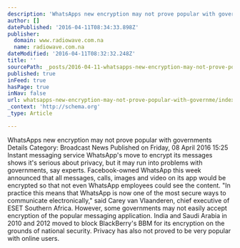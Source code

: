 ```yaml
---
description: 'WhatsApps new encryption may not prove popular with governments   Details Category: Broadcast News Published on Friday, 08 April 2016 15:25 Instant messaging se'
author: []
datePublished: '2016-04-11T08:34:33.898Z'
publisher:
  domain: www.radiowave.com.na
  name: radiowave.com.na
dateModified: '2016-04-11T08:32:32.248Z'
title: ''
sourcePath: _posts/2016-04-11-whatsapps-new-encryption-may-not-prove-popular-with-governme.md
published: true
inFeed: true
hasPage: true
inNav: false
url: whatsapps-new-encryption-may-not-prove-popular-with-governme/index.html
_context: 'http://schema.org'
_type: Article

---
```

WhatsApps new encryption may not prove popular with governments Details Category: Broadcast News Published on Friday, 08 April 2016 15:25 Instant messaging service WhatsApp's move to encrypt its messages shows it's serious about privacy, but it may run into problems with governments, say experts.  Facebook-owned WhatsApp this week announced that all messages, calls, images and video on its app would be encrypted so that not even WhatsApp employees could see the content. "In practice this means that WhatsApp is now one of the most secure ways to communicate electronically," said Carey van Vlaanderen, chief executive of ESET Southern Africa. However, some governments may not easily accept encryption of the popular messaging application. India and Saudi Arabia in 2010 and 2012 moved to block BlackBerry's BBM for its encryption on the grounds of national security. Privacy has also not proved to be very popular with online users.